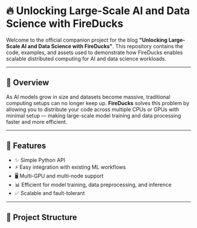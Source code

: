 # 🔥 Unlocking Large-Scale AI and Data Science with FireDucks

Welcome to the official companion project for the blog **"Unlocking Large-Scale AI and Data Science with FireDucks"**. This repository contains the code, examples, and assets used to demonstrate how FireDucks enables scalable distributed computing for AI and data science workloads.

---

## 📖 Overview

As AI models grow in size and datasets become massive, traditional computing setups can no longer keep up. **FireDucks** solves this problem by allowing you to distribute your code across multiple CPUs or GPUs with minimal setup — making large-scale model training and data processing faster and more efficient.

---

## 🚀 Features

- ✨ Simple Python API
- ⚡ Easy integration with existing ML workflows
- 🖥️ Multi-GPU and multi-node support
- 📊 Efficient for model training, data preprocessing, and inference
- ✅ Scalable and fault-tolerant

---

## 📁 Project Structure

